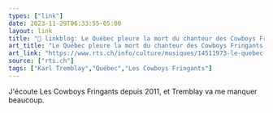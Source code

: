 ```yaml
---
types: ["link"]
date: 2023-11-29T06:33:55-05:00
layout: link
title: "🔗 linkblog: Le Québec pleure la mort du chanteur des Cowboys Fringants Karl Tremblay - rts.ch - Musiques'"
art_title: "Le Québec pleure la mort du chanteur des Cowboys Fringants Karl Tremblay - rts.ch - Musiques"
art_link: "https://www.rts.ch/info/culture/musiques/14511973-le-quebec-pleure-la-mort-du-chanteur-des-cowboys-fringants-karl-tremblay.html?rts_source=rss_t"
source: ["rts.ch"]
tags: ["Karl Tremblay","Québec","Les Cowboys Fringants"]
---
```

J'écoute Les Cowboys Fringants depuis 2011, et Tremblay va me manquer beaucoup.
